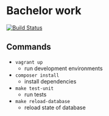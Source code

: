 # Bachelor work

[![Build Status](https://magnum.travis-ci.com/grogy/bp-download.svg?token=DiWMNVQHkUeyUahskV9P&branch=dev)](https://magnum.travis-ci.com/grogy/bp-download)

## Commands
- `vagrant up`
  - run development environments
- `composer install`
  - install dependencies
- `make test-unit`
  - run tests
- `make reload-database`
  - reload state of database
